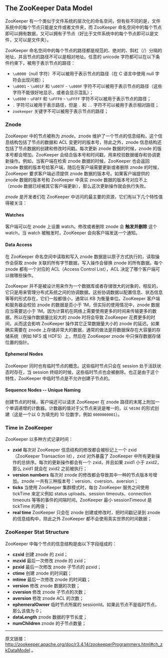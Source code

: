 ## The ZooKeeper Data Model
ZooKeeper 有一个类似于文件系统的层次化的命名空间，但有些不同的是，文件系统中的每个节点只能是文件或者文件夹，而 ZooKeeper 命名空间中的每个节点即可以拥有数据，又可以拥有子节点（好比于文件系统中的每个节点即可以是文件，又可以是文件夹）。

ZooKeeper 命名空间中的每个节点的路径都是规范的、绝对的、斜杠（/）分隔的地址，并且节点的路径不可以是相对地址。任意的 unicode 字符都可以在以下条件约束下，被用于表示节点的路径：
* `\u0000`（null 字符）不可以被用于表示节点的路径（在 C 语言中使用 null 字符会出现问题）；
* `\u0001` - `\u001F` 和 `\u007F` - `\u009F` 字符不可以被用于表示节点的路径（这些字符不能很好地显示，或者会显示混乱）；
* `\ud800` - `uF8FF` 和 `\uFFF0` - `\uFFFF` 字符不可以被用于表示节点的路径；
* `.` 字符可以被用于表示路径，但是 `.` 和 `..` 字符不可以被用于表示相对路径；
* `zookeeper` 关键字不可以被用于表示节点的路径；

### Znode
ZooKeeper 中的节点被称为 *znode*。znode 维护了一个节点的信息结构，这个信息结构包括了节点的数据和 ACL 变更时的版本号，除此之外，znode 信息结构还包括了节点数据的创建和修改时间戳。每次更新 znode 数据的时候，znode 的版本号都会增加。ZooKeeper 会结合版本号和时间戳，用来校验数据缓存和协调更新操作。例如，当客户端在检索 znode 数据的时候，ZooKeeper 也会返回 znode 数据的版本号给客户端，随后在客户端需要更新或者删除 znode 的时候，ZooKeeper 要求客户端必须提供 znode 数据的版本号。如果客户端提供的 znode 数据的版本号和 ZooKeeper 中真实 znode 数据的版本号对应不上（znode 数据已经被其它客户端更新），那么这次更新操作就会执行失败。

*znode* 是开发者们在 ZooKeeper 中访问的最主要的资源，它们有以下几个特性值得被关注：

#### Watches
客户端可以在 znode 上设置 watch。修改或者删除 znode 会 **触发并删除** 这个 watch，当 watch 被触发时，ZooKeeper 会向客户端发送一个通知。

#### Data Access
在 ZooKeeper 命名空间中读取和写入 znode 数据是以原子方式执行的，读取操作会获取 znode 关联的所有字节数据，写入操作会替换 znode 的所有数据。每个 znode 都有一个对应的 ACL（Access Control List），ACL 决定了哪个客户端可以做哪些操作。

ZooKeeper 并不是被设计用来作为一个数据库或者存储很大的对象的，相反的，它只是用来管理分布式系统之间的协调数据。这些协调数据以配置信息、状态信息等等的形式存在，它们一般都很小，通常以 KB 为衡量单位。ZooKeeper 客户端和服务器会校验 znode 的数据是否小于 1M，但实际的使用情况中，znode 数据应当需要远小于 1M。因为计算机在网络上需要使用更多的时间来传输更多的数据，所以在操作数据量比较大的 znode 时将会导致 ZooKeeper 花费更多的时间，从而这会影响 ZooKeeper 操作其它正常数据量大小的 znode 的延迟。如果确实需要在 znode 上存储非常大的数据，通常的做法是将数据保存在大容量的存储系统（例如 NFS 或 HDFS）上，然后在 ZooKeeper znode 中只保存数据存储位置的指针。

#### Ephemeral Nodes
ZooKeeper 同时也有临时节点的概念。这些临时节点只会在 session 处于活跃状态时存在，当 session 终结的时候，这些临时节点也会被删除。也正是由于这个特性，ZooKeeper 中临时节点是不允许创建子节点的。

#### Sequence Nodes -- Unique Naming
创建节点的时候，客户端还可以请求 ZooKeeper 在 znode 路径的末尾上附加一个单调递增的计数器。计数器的值对于父节点来说是唯一的，以 `%010d` 的形式创建（这是一个以 0 为填充的 10 位数字，例如 `0000000001`）。

### Time in ZooKeeper
ZooKeeper 以多种方式记录时间：
* **zxid** 每次对 ZooKeeper 信息结构的修改都会被标记上一个 zxid（ZooKeeper Transaction Id），zxid 对外暴露了 ZooKeeper 中所有更新操作的总排序。每次的更新操作都会有一个 zxid，并且如果 zxid1 小于 zxid2，那么 zxid1 就会在 zxid2 之前被执行；
* **version numbers** 每次对 znode 的修改都会导致其中一种的节点版本号增加。znode 一共有三种版本号：version、cversion、aversion；
* **ticks** 当使用 ZooKeeper 集群模式时，每台 ZooKeeper 服务之间使用 tickTime 来定义例如 status uploads、session timeouts、connection timeouts 等等的事件的间隔时间。ZooKeeper 最小 sessionTimeout 是 tickTime 的两倍；
* **real time** ZooKeeper 只会在 znode 创建或修改时，把时间戳记录到 znode 的信息结构中，除此之外 ZooKeeper 都不会使用真实世界的时间数据；

### ZooKeeper Stat Structure
ZooKeeper 中每个节点的信息结构是由以下字段组成的：
* **czxid** 创建 znode 的 zxid；
* **mzxid** 最后一次修改 znode 的 zxid；
* **pzxid** 最后一次修改 znode 子节点的 pzxid；
* **ctime** 创建 znode 的时间戳；
* **mtime** 最后一次修改 znode 的时间戳；
* **version** 修改 znode 数据的次数；
* **cversion** 修改 znode 子节点的次数；
* **aversion** 修改 znode ACL 的次数；
* **ephemeralOwner** 临时节点所属的 sessionId。如果此节点不是临时节点，那么该值为 0；
* **dataLength** znode 数据的字节长度；
* **numChildren** znode 的子节点数量；

---

原文链接：http://zookeeper.apache.org/doc/r3.4.14/zookeeperProgrammers.html#ch_zkDataModel 。